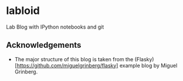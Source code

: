 # labloid
Lab Blog with IPython notebooks and git

## Acknowledgements
- The major structure of this blog is taken from the (Flasky)[https://github.com/miguelgrinberg/flasky] example blog by Miguel Grinberg.